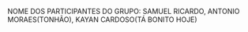 NOME DOS PARTICIPANTES DO GRUPO: SAMUEL RICARDO, ANTONIO MORAES(TONHÃO), KAYAN CARDOSO(TÁ BONITO HOJE)
